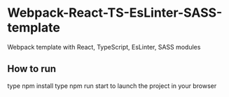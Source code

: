 # Webpack-React-TS-EsLinter-SASS-template
Webpack template with React, TypeScript, EsLinter, SASS modules

## How to run
  type npm install
  type npm run start to launch the project in your browser
